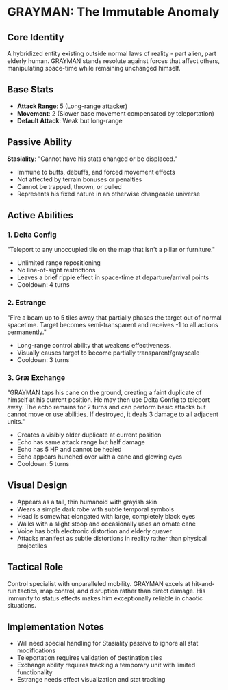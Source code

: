 # GRAYMAN: The Immutable Anomaly

## Core Identity
A hybridized entity existing outside normal laws of reality - part alien, part elderly human. GRAYMAN stands resolute against forces that affect others, manipulating space-time while remaining unchanged himself.

## Base Stats
- **Attack Range**: 5 (Long-range attacker)
- **Movement**: 2 (Slower base movement compensated by teleportation)
- **Default Attack**: Weak but long-range

## Passive Ability
**Stasiality**: "Cannot have his stats changed or be displaced."
- Immune to buffs, debuffs, and forced movement effects
- Not affected by terrain bonuses or penalties
- Cannot be trapped, thrown, or pulled
- Represents his fixed nature in an otherwise changeable universe

## Active Abilities

### 1. Delta Config
"Teleport to any unoccupied tile on the map that isn't a pillar or furniture."
- Unlimited range repositioning
- No line-of-sight restrictions
- Leaves a brief ripple effect in space-time at departure/arrival points
- Cooldown: 4 turns

### 2. Estrange
"Fire a beam up to 5 tiles away that partially phases the target out of normal spacetime. Target becomes semi-transparent and receives -1 to all actions permanently."
- Long-range control ability that weakens effectiveness.
- Visually causes target to become partially transparent/grayscale
- Cooldown: 3 turns

### 3. Græ Exchange
"GRAYMAN taps his cane on the ground, creating a faint duplicate of himself at his current position. He may then use Delta Config to teleport away. The echo remains for 2 turns and can perform basic attacks but cannot move or use abilities. If destroyed, it deals 3 damage to all adjacent units."
- Creates a visibly older duplicate at current position
- Echo has same attack range but half damage
- Echo has 5 HP and cannot be healed
- Echo appears hunched over with a cane and glowing eyes
- Cooldown: 5 turns

## Visual Design
- Appears as a tall, thin humanoid with grayish skin
- Wears a simple dark robe with subtle temporal symbols
- Head is somewhat elongated with large, completely black eyes
- Walks with a slight stoop and occasionally uses an ornate cane
- Voice has both electronic distortion and elderly quaver
- Attacks manifest as subtle distortions in reality rather than physical projectiles

## Tactical Role
Control specialist with unparalleled mobility. GRAYMAN excels at hit-and-run tactics, map control, and disruption rather than direct damage. His immunity to status effects makes him exceptionally reliable in chaotic situations.

## Implementation Notes
- Will need special handling for Stasiality passive to ignore all stat modifications
- Teleportation requires validation of destination tiles
- Exchange ability requires tracking a temporary unit with limited functionality
- Estrange needs effect visualization and stat tracking